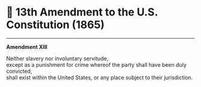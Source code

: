 # 📜 13th Amendment to the U.S. Constitution (1865)

---

**Amendment XIII**

Neither slavery nor involuntary servitude,  
except as a punishment for crime whereof the party shall have been duly convicted,  
shall exist within the United States, or any place subject to their jurisdiction.
